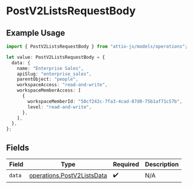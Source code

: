 # PostV2ListsRequestBody

## Example Usage

```typescript
import { PostV2ListsRequestBody } from "attio-js/models/operations";

let value: PostV2ListsRequestBody = {
  data: {
    name: "Enterprise Sales",
    apiSlug: "enterprise_sales",
    parentObject: "people",
    workspaceAccess: "read-and-write",
    workspaceMemberAccess: [
      {
        workspaceMemberId: "50cf242c-7fa3-4cad-87d0-75b1af71c57b",
        level: "read-and-write",
      },
    ],
  },
};
```

## Fields

| Field                                                                    | Type                                                                     | Required                                                                 | Description                                                              |
| ------------------------------------------------------------------------ | ------------------------------------------------------------------------ | ------------------------------------------------------------------------ | ------------------------------------------------------------------------ |
| `data`                                                                   | [operations.PostV2ListsData](../../models/operations/postv2listsdata.md) | :heavy_check_mark:                                                       | N/A                                                                      |